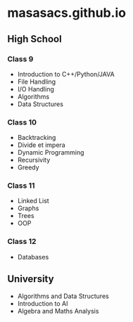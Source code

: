 # masasacs.github.io

## High School

### Class 9
- Introduction to C++/Python/JAVA
- File Handling
- I/O Handling
- Algorithms
- Data Structures

### Class 10
- Backtracking
- Divide et impera
- Dynamic Programming
- Recursivity
- Greedy
  
### Class 11
- Linked List
- Graphs
- Trees
- OOP
### Class 12
- Databases

## University
- Algorithms and Data Structures
- Introduction to AI
- Algebra and Maths Analysis

#
